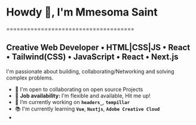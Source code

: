 # Howdy 👋, I'm Mmesoma Saint
=====================================

## Creative Web Developer • HTML|CSS|JS • React • Tailwind(CSS) • JavaScript • React • Next.js
I'm passionate about building, collaborating/Networking and solving complex problems.

* 🤝  I'm open to collaborating on open source Projects
* 💼 <b> Job availability: </b> I'm flexible and available, Hit me up!
* 🔭 I’m currently working on **`headers_`**, **`tempillar`**
* 📚 I'm currently learning **`Vue`**, **`Nuxtjs`**, **`Adobe Creative Cloud`**
* 
<!--
**devBayo/devBayo** is a ✨ _special_ ✨ repository because its `README.md` (this file) appears on your GitHub profile.

Here are some ideas to get you started:

- 🔭 I’m currently working on ...
- 🌱 I’m currently learning ...
- 👯 I’m looking to collaborate on ...
- 🤔 I’m looking for help with ...
- 💬 Ask me about ...
- 📫 How to reach me: ...
- 😄 Pronouns: ...
- ⚡ Fun fact: ...
-->
